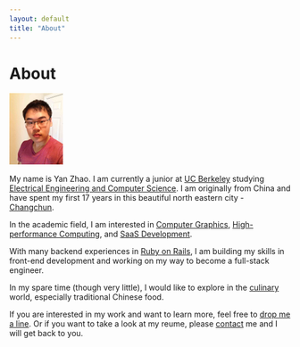 ```yaml
---
layout: default
title: "About"
---
```

# About

<img src="../images/me_min.jpg" class="inline-left" width="96" height="128">

My name is Yan Zhao. I am currently a junior at [UC Berkeley](http://www.berkeley.edu/) studying [Electrical Engineering and Computer Science](http://www.eecs.berkeley.edu). I am originally from China and have spent my first 17 years in this beautiful north eastern city - [Changchun](http://en.wikipedia.org/wiki/Changchun).

In the academic field, I am interested in [Computer Graphics][CG], [High-performance Computing][HPC], and [SaaS Development][SaaS].

With many backend experiences in [Ruby on Rails](http://rubyonrails.org), I am building my skills in front-end development and working on my way to become a full-stack engineer.

In my spare time (though very little), I would like to explore in the [culinary](/culinary) world, especially traditional Chinese food.

If you are interested in my work and want to learn more, feel free to [drop me a line](mailto:zhaoyan1117@gmail.com). Or if you want to take a look at my reume, please [contact][resume_request] me and I will get back to you.

<!-- TODO: Update link to projects.-->

[CG]: /project/cloth_sim
[HPC]: /project/sejits
[SaaS]: /project/peakdemand
[resume_request]: mailto:zhaoyan1117@gmail.com?subject=[Resume]&body=I%20would%20like%20a%20copy%20of%20your%20resume.%0A%0AThanks.